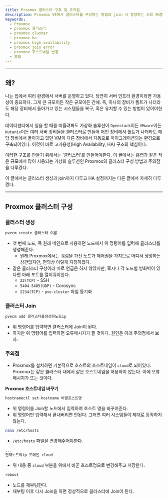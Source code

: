 ```yaml
---
title: Proxmox 클러스터 구축 및 주의점
description: Proxmox VE에서 클러스터를 구성하는 방법과 join 시 발생하는 오류 해결법을 정리했습니다. 홈서버나 소규모 인프라 환경에서 고가용성(HA)을 구축하기 위한 기초 개념과 방화벽 포트 설정, 호스트네임 변경 절차까지 단계별로 설명합니다.
keywords:
  - Proxmox
  - proxmox 클러스터
  - proxmox cluster
  - proxmox ha
  - proxmox high availability
  - proxmox join error
  - proxmox 호스트네임 변경
  - 홈랩
---
```

---
## 왜?

나는 집에서 여러 환경에서 서버를 운영하고 있다. 당연히 서버 인프라 환경이라면 가용성이 중요하다. 그게 큰 규모이든 작은 규모이든 간에. 즉, 하나의 장비가 폴트가 나더라도 해당 장비에서 돌아가고 있는 시스템들을 복구, 혹은 유지할 수 있는 방법이 있어야한다. 

데이터센터에서 일을 할 때를 떠올려봐도 가상화 솔루션이 `Openstack`이든 `VMware`이든 `Nutanix`이든 여러 서버 장비들을 클러스터로 만들어 어떤 장비에서 폴트가 나더라도 해당 장비에서 돌아가고 있던 VM이 다른 장비에서 자동으로 마이그레이션되는 환경으로 구축되어있다. 이것이 바로 고가용성(High Availability, HA) 구조의 핵심이다.

이러한 구조를 만들기 위해서는 '클러스터'를 만들어야한다. 이 글에서는 홈랩과 같은 작은 규모에서 많이 사용되는 가상화 솔루션인 Proxmox의 클러스터 구성 방법과 주의점을 다루겠다.

이 글에서는 클러스터 생성과 join까지 다루고 HA 설정까지는 다른 글에서 자세히 다루겠다.

---
## Proxmox 클러스터 구성
### 클러스터 생성

```bash
pvecm create 클러스터 이름
```

- 첫 번째 노드, 즉 원래 메인으로 사용하던 노드에서 위 명령어를 입력해 클러스터를 생성해준다.
	- 원래 Proxmox에서는 쿼럼을 가진 노드가 제어권을 가지므로 어디서 생성하든 상관없지만, 편의상 이렇게 지칭하겠다.
- 같은 클러스터 구성이라 따로 언급은 하지 않았지만, 혹시나 각 노드별 방화벽이 있다면 아래 포트를 열어줘야한다.
	- `22(TCP)` - SSH
	- `5404-5405(UDP)` - Corosync
	- `2234(TCP)` - `pve-cluster` 파일 동기화

### 클러스터 Join

```bash
pvecm add 클러스터를생성한노드ip
```

- 위 명령어를 입력하면 클러스터에 Join이 된다.
- 하지만 위 명령어를 입력하면 오류메시지가 뜰 것이다. 원인은 아래 주의점에서 보자.

### 주의점

- Proxmox를 설치하면 기본적으로 호스트의 호스트네임이 `cloud`로 되어있다. Proxmox는 같은 클러스터 내에서 같은 호스트네임을 허용하지 않는다. 이에 오류메시지가 뜨는 것이다.

**Proxmox 호스트네임 바꾸기**

```bash
hostnamectl set-hostname 바꿀호스트명
```

- 위 명령어를 Join할 노드에서 입력하여 호스트 명을 바꾸어준다.
- 위 명령어만 입력해서 끝내버리면 안된다. 그러면 여러 시스템들이 제대로 동작하지 않는다.

```bash
nano /etc/hosts
```

- `/etc/hosts` 파일을 변경해주어야한다.

```bash
...
현재노드의ip 도메인 cloud
```

- 위 내용 중 `cloud` 부분을 위에서 바꾼 호스트명으로 변경해주고 저장한다.

```bash
reboot
```

- 노드를 재부팅한다.
- 재부팅 이후 다시 Join을 하면 정상적으로 클러스터에 Join이 된다.
